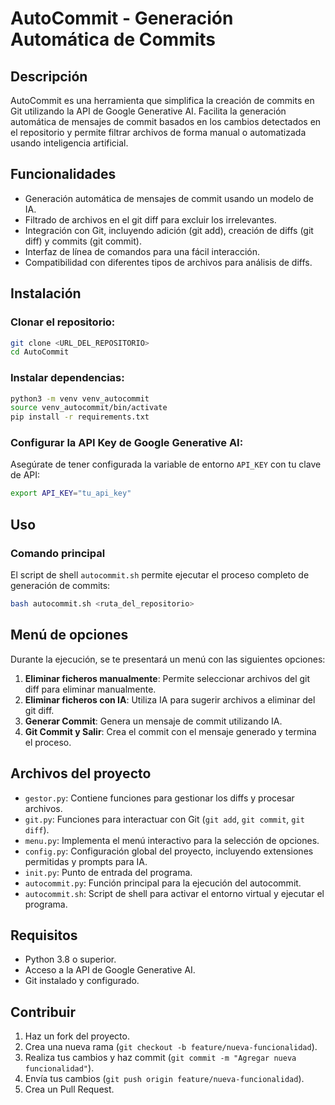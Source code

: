 # AutoCommit - Generación Automática de Commits
## Descripción
AutoCommit es una herramienta que simplifica la creación de commits en Git utilizando la API de Google Generative AI. Facilita la generación automática de mensajes de commit basados en los cambios detectados en el repositorio y permite filtrar archivos de forma manual o automatizada usando inteligencia artificial.

## Funcionalidades
- Generación automática de mensajes de commit usando un modelo de IA.
- Filtrado de archivos en el git diff para excluir los irrelevantes.
- Integración con Git, incluyendo adición (git add), creación de diffs (git diff) y commits (git commit).
- Interfaz de línea de comandos para una fácil interacción.
- Compatibilidad con diferentes tipos de archivos para análisis de diffs.

## Instalación
### Clonar el repositorio:
```bash
git clone <URL_DEL_REPOSITORIO>
cd AutoCommit
```
### Instalar dependencias:
```bash
python3 -m venv venv_autocommit
source venv_autocommit/bin/activate
pip install -r requirements.txt
```
### Configurar la API Key de Google Generative AI:
Asegúrate de tener configurada la variable de entorno `API_KEY` con tu clave de API:
```bash
export API_KEY="tu_api_key"
```

## Uso
### Comando principal
El script de shell `autocommit.sh` permite ejecutar el proceso completo de generación de commits:
```bash
bash autocommit.sh <ruta_del_repositorio>
```

## Menú de opciones
Durante la ejecución, se te presentará un menú con las siguientes opciones:

1. **Eliminar ficheros manualmente**: Permite seleccionar archivos del git diff para eliminar manualmente.
2. **Eliminar ficheros con IA**: Utiliza IA para sugerir archivos a eliminar del git diff.
3. **Generar Commit**: Genera un mensaje de commit utilizando IA.
4. **Git Commit y Salir**: Crea el commit con el mensaje generado y termina el proceso.

## Archivos del proyecto
- `gestor.py`: Contiene funciones para gestionar los diffs y procesar archivos.
- `git.py`: Funciones para interactuar con Git (`git add`, `git commit`, `git diff`).
- `menu.py`: Implementa el menú interactivo para la selección de opciones.
- `config.py`: Configuración global del proyecto, incluyendo extensiones permitidas y prompts para IA.
- `init.py`: Punto de entrada del programa.
- `autocommit.py`: Función principal para la ejecución del autocommit.
- `autocommit.sh`: Script de shell para activar el entorno virtual y ejecutar el programa.

## Requisitos
- Python 3.8 o superior.
- Acceso a la API de Google Generative AI.
- Git instalado y configurado.

## Contribuir
1. Haz un fork del proyecto.
2. Crea una nueva rama (`git checkout -b feature/nueva-funcionalidad`).
3. Realiza tus cambios y haz commit (`git commit -m "Agregar nueva funcionalidad"`).
4. Envía tus cambios (`git push origin feature/nueva-funcionalidad`).
5. Crea un Pull Request.

